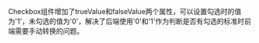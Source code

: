 Checkbox组件增加了trueValue和falseValue两个属性，可以设置勾选时的值为'1'，未勾选的值为'0'，解决了后端使用'0'和'1'作为判断是否有勾选的标准时前端需要手动转换的问题。
